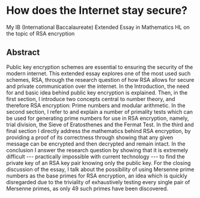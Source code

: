 # How does the Internet stay secure?

My IB (International Baccalaureate) Extended Essay in Mathematics HL on the topic of RSA
encryption

## Abstract
Public key encryption schemes are essential to ensuring the security of the modern internet.
This extended essay explores one of the most used such schemes, RSA, through the research
question of how RSA allows for secure and private communication over the internet. In the
Introduction, the need for and basic idea behind public key encryption is explained.  Then,
in the first section, I introduce two concepts central to number theory, and therefore RSA
encryption: Prime numbers and modular arithmetic. In the second section, I refer to and
explain a number of primality tests which can be used for generating prime numbers for use
in RSA encryption, namely, trial division, the Sieve of Eratosthenes and the Fermat Test. In
the third and final section I directly address the mathematics behind RSA encryption, by
providing a proof of its correctness through showing that any given message can be encrypted
and then decrypted and remain intact. In the conclusion I answer the research question by
showing that it is extremely difficult --- practically impossible with current technology
--- to find the private key of an RSA key pair knowing only the public key. For the closing
discussion of the essay, I talk about the possibility of using Mersenne prime numbers as the
base primes for RSA encryption, an idea which is quickly disregarded due to the triviality
of exhaustively testing every single pair of Mersenne primes, as only 49 such primes have
been discovered.
